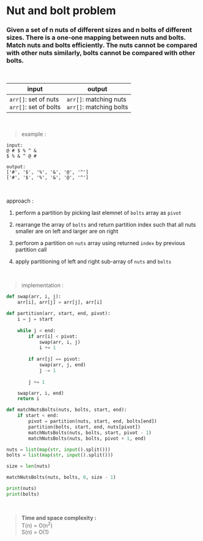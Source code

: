 # Nut and bolt problem

### Given a set of n nuts of different sizes and n bolts of different sizes. There is a one-one mapping between nuts and bolts. Match nuts and bolts efficiently. The nuts cannot be compared with other nuts similarly, bolts cannot be compared with other bolts.

<br>

| input | output |
| --- | --- |
| `arr[]`: set of nuts <br> `arr[]`: set of bolts | `arr[]`: matching nuts <br> `arr[]`: matching bolts |

<br>

> example :

```
input:
@ # $ % ^ &
$ % & ^ @ #

output:
['#', '$', '%', '&', '@', '^']
['#', '$', '%', '&', '@', '^']
```

<br>

approach :

1. perform a partition by picking last elemnet of `bolts` array as `pivot`

2. rearrange the array of `bolts` and return partition index such that all nuts smaller are on left and larger are on right

3. perforom a partition on `nuts` array using returned `index` by previous partition call

4. apply partitioning of left and right sub-array of `nuts` and `bolts`

<br>

> implementation :

```python
def swap(arr, i, j):
    arr[i], arr[j] = arr[j], arr[i]

def partition(arr, start, end, pivot):
    i = j = start
    
    while j < end:
        if arr[i] < pivot:
            swap(arr, i, j)
            i += 1
        
        if arr[j] == pivot:
            swap(arr, j, end)
            j -= 1
        
        j += 1

    swap(arr, i, end)
    return i

def matchNutsBolts(nuts, bolts, start, end):
    if start < end:
        pivot = partition(nuts, start, end, bolts[end])
        partition(bolts, start, end, nuts[pivot])
        matchNutsBolts(nuts, bolts, start, pivot - 1)
        matchNutsBolts(nuts, bolts, pivot + 1, end)

nuts = list(map(str, input().split()))
bolts = list(map(str, input().split()))

size = len(nuts)

matchNutsBolts(nuts, bolts, 0, size - 1)

print(nuts)
print(bolts)
```

<br> 

> **Time and space complexity :**
<br>T(n) = O(n<sup>2</sup>)
<br>S(n) = O(1)